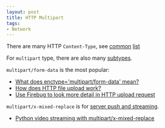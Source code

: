 ```yaml
---
layout: post
title: HTTP Multipart
tags:
- Network
---
```


There are many HTTP `Content-Type`, see [common](https://stackoverflow.com/a/48704300/6445037) [list](http://www.iana.org/assignments/media-types/media-types.xhtml)

For `multipart` type, there are also many [subtypes](https://www.iana.org/assignments/media-types/media-types.xhtml#multipart).

`multipart/form-data` is the most popular:

- [What does enctype='multipart/form-data' mean?](https://stackoverflow.com/questions/4526273)
- [How does HTTP file upload work?](https://stackoverflow.com/questions/8659808)
- [Use Firebug to look more detail in HTTP upload request](http://www.cubicrace.com/2016/05/upload-files-https-using-java.html)

`multipart/x-mixed-replace` is for [server push and streaming](https://en.wikipedia.org/wiki/MIME#Mixed-Replace).

- [Python video streaming with multipart/x-mixed-replace](https://blog.miguelgrinberg.com/post/video-streaming-with-flask)
